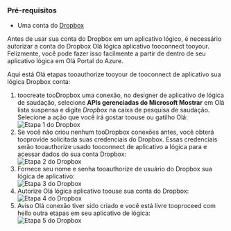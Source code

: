 ### <a name="prerequisites"></a>Pré-requisitos
* Uma conta do [Dropbox](https://www.Dropbox.com/) 

Antes de usar sua conta do Dropbox em um aplicativo lógico, é necessário autorizar a conta do Dropbox Olá lógica aplicativo tooconnect tooyour. Felizmente, você pode fazer isso facilmente a partir de dentro de seu aplicativo lógica em Olá Portal do Azure. 

Aqui está Olá etapas tooauthorize tooyour de tooconnect de aplicativo sua lógica Dropbox conta:

1. toocreate tooDropbox uma conexão, no designer de aplicativo de lógica de saudação, selecione **APIs gerenciadas do Microsoft Mostrar** em Olá lista suspensa e digite *Dropbox* na caixa de pesquisa de saudação. Selecione a ação que você irá gostar toouse ou gatilho Olá:  
   ![Etapa 1 do Dropbox](./media/connectors-create-api-dropbox/dropbox-1.png)
2. Se você não criou nenhum tooDropbox conexões antes, você obterá tooprovide solicitada suas credenciais do Dropbox. Essas credenciais serão tooauthorize usado tooconnect de aplicativo a lógica para e acessar dados do sua conta Dropbox:  
   ![Etapa 2 do Dropbox](./media/connectors-create-api-dropbox/dropbox-2.png)
3. Fornece seu nome e senha tooauthorize de usuário do Dropbox sua lógica de aplicativo:  
   ![Etapa 3 do Dropbox](./media/connectors-create-api-dropbox/dropbox-3.png)   
4. Autorize Olá lógica aplicativo toouse sua conta do Dropbox:  
   ![Etapa 4 do Dropbox](./media/connectors-create-api-dropbox/dropbox-4.png)
5. Aviso Olá conexão tiver sido criado e você está livre tooproceed com hello outra etapas em seu aplicativo de lógica:  
   ![Etapa 5 do Dropbox](./media/connectors-create-api-dropbox/dropbox-5.png)   

